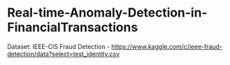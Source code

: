 # Real-time-Anomaly-Detection-in-FinancialTransactions

Dataset: IEEE-CIS Fraud Detection - https://www.kaggle.com/c/ieee-fraud-detection/data?select=test_identity.csv
